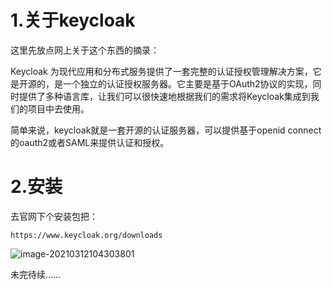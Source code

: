 # 1.关于keycloak

这里先放点网上关于这个东西的摘录：

Keycloak 为现代应用和分布式服务提供了一套完整的认证授权管理解决方案，它是开源的，是一个独立的认证授权服务器。它主要是基于OAuth2协议的实现，同时提供了多种语言库，让我们可以很快速地根据我们的需求将Keycloak集成到我们的项目中去使用。

简单来说，keycloak就是一套开源的认证服务器，可以提供基于openid connect的oauth2或者SAML来提供认证和授权。



# 2.安装

去官网下个安装包把：

```
https://www.keycloak.org/downloads
```

![image-20210312104303801](http://kyle-pic.oss-cn-hangzhou.aliyuncs.com/img/image-20210312104303801.png)



未完待续……